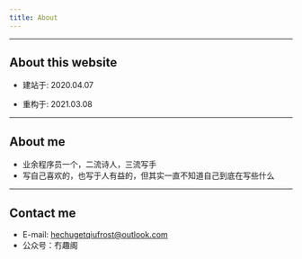 ```yaml
---
title: About
---
```

***

## About this website

* 建站于: 2020.04.07

* 重构于: 2021.03.08

***

## About me

* 业余程序员一个，二流诗人，三流写手
* 写自己喜欢的，也写于人有益的，但其实一直不知道自己到底在写些什么

***

## Contact me

* E-mail: hechugetqiufrost@outlook.com
* 公众号：冇趣阁
